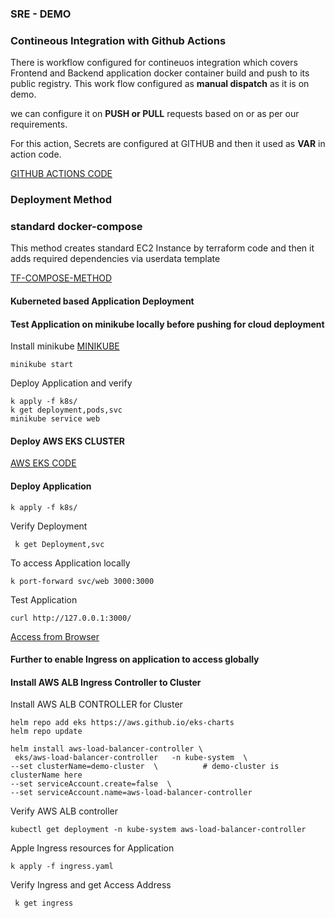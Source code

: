 ### SRE - DEMO

### Contineous Integration with Github Actions
There is workflow configured for contineuos integration which covers Frontend and Backend application docker container build and push to its public registry. This work flow configured as __manual dispatch__ as it is on demo.

we can configure it on __PUSH or PULL__ requests based on or as per our requirements.

For this action, Secrets are configured at GITHUB and then it used as __VAR__ in action code.

 
[GITHUB ACTIONS CODE](.github/workflows/CI.yml)


### Deployment Method

### standard docker-compose 
This method creates standard EC2 Instance by terraform code and then it adds required dependencies via userdata template

[TF-COMPOSE-METHOD](tf-compose-method/README.md)

#### Kuberneted based Application Deployment


#### Test Application on minikube locally before pushing for cloud deployment
Install minikube
[MINIKUBE](https://minikube.sigs.k8s.io/docs/start/)

```console 
minikube start
```
Deploy Application and verify
```console
k apply -f k8s/
k get deployment,pods,svc
minikube service web
```
#### Deploy AWS EKS CLUSTER

[AWS EKS CODE](EKS/README.md)

#### Deploy Application
```console
k apply -f k8s/
```

Verify Deployment
```console
 k get Deployment,svc
 ```

 To access Application locally
 ```console
k port-forward svc/web 3000:3000
```
Test Application
```console
curl http://127.0.0.1:3000/
```
[Access from Browser](http://127.0.0.1:3000/)


#### Further to enable Ingress on application to access globally

#### Install AWS ALB Ingress Controller to Cluster

Install AWS ALB CONTROLLER for Cluster
```console
helm repo add eks https://aws.github.io/eks-charts
helm repo update

helm install aws-load-balancer-controller \
 eks/aws-load-balancer-controller   -n kube-system  \
--set clusterName=demo-cluster  \          # demo-cluster is clusterName here
--set serviceAccount.create=false  \
--set serviceAccount.name=aws-load-balancer-controller
```
Verify AWS ALB controller 
```console
kubectl get deployment -n kube-system aws-load-balancer-controller
```
Apple Ingress resources for Application
```console
k apply -f ingress.yaml
```
Verify Ingress and get Access Address 
```console
 k get ingress
 ```